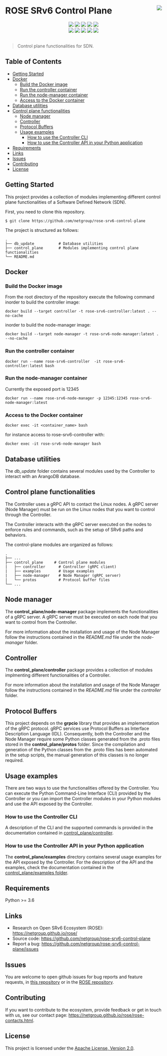 # ROSE SRv6 Control Plane <img align="right" src="https://img.shields.io/github/stars/netgroup/rose-srv6-control-plane?style=social">

<div align="center">
    <div align="center">
        <img src="https://img.shields.io/badge/python-3.6|3.7|3.8-blue?logo=python">
        <img src="https://github.com/netgroup/rose-srv6-control-plane/workflows/Python%20package/badge.svg">
        <img src="https://github.com/netgroup/rose-srv6-control-plane/workflows/Lint%20Code%20Base/badge.svg">
        <img src="https://img.shields.io/github/license/netgroup/rose-srv6-control-plane">
        <img src="https://img.shields.io/github/v/release/netgroup/rose-srv6-control-plane?sort=semver">
    </div>
    <div align="center">
        <img src="https://img.shields.io/github/release-date/netgroup/rose-srv6-control-plane">
        <img src="https://img.shields.io/github/issues/netgroup/rose-srv6-control-plane">
        <img src="https://img.shields.io/github/issues-closed/netgroup/rose-srv6-control-plane">
        <img src="https://img.shields.io/github/issues-pr/netgroup/rose-srv6-control-plane">
        <img src="https://img.shields.io/github/issues-pr-closed/netgroup/rose-srv6-control-plane">
        <!--<img src="https://img.shields.io/github/contributors/netgroup/rose-srv6-control-plane">-->
        <!--<img src="https://img.shields.io/github/commit-activity/m/netgroup/rose-srv6-control-plane">-->
    </div>
</div>
<br />

> Control plane functionalities for SDN.

## Table of Contents
* [Getting Started](#getting-started)
* [Docker](#docker)
    * [Build the Docker image](build-the-docker-image)
    * [Run the controller container](#run-the-controller-container)
    * [Run the node-manager container](#run-the-node-manager-container)
    * [Access to the Docker container](#access-to-the-docker-container)
* [Database utilities](#database-utilities)
* [Control plane functionalities](#control-plane-functionalities)
    * [Node manager](#node-manager)
    * [Controller](#controller)
    * [Protocol Buffers](#protocol-buffers)
    * [Usage examples](#usage-examples)
        * [How to use the Controller CLI](#how-to-use-the-controller-cli)
        * [How to use the Controller API in your Python application](#how-to-use-the-controller-api-in-your-python-application)
* [Requirements](#requirements)
* [Links](#links)
* [Issues](#issues)
* [Contributing](#contributing)
* [License](#license)


## Getting Started

This project provides a collection of modules implementing different control plane functionalities of a Software Defined Network (SDN).

First, you need to clone this repository.

```console
$ git clone https://github.com/netgroup/rose-srv6-control-plane
```

The project is structured as follows:

    .
    ├── db_update           # Database utilities
    ├── control_plane       # Modules implementing control plane functionalities
    └── README.md


## Docker

### Build the Docker image

From the root directory of the repository execute the following command
inorder to build the controller image:

    docker build --target controller -t rose-srv6-controller:latest . --no-cache

inorder to build the node-manager image:

    docker build --target node-manager -t rose-srv6-node-manager:latest . --no-cache

### Run the controller container

    docker run --name rose-srv6-controller  -it rose-srv6-controller:latest bash

### Run the node-manager container

Currently the exposed port is 12345

    docker run --name rose-srv6-node-manager -p 12345:12345 rose-srv6-node-manager:latest

### Access to the Docker container

    docker exec -it <container_name> bash

for instance access to rose-srv6-controller with:

    docker exec -it rose-srv6-node-manager bash


## Database utilities
The *db_update* folder contains several modules used by the Controller to interact with an ArangoDB database.


## Control plane functionalities

The Controller uses a gRPC API to contact the Linux nodes. A gRPC server (Node Manager) must be run on the Linux nodes that you want to control through the Controller.

The Controller interacts with the gRPC server executed on the nodes to enforce rules and commands, such as the setup of SRv6 paths and behaviors.

The control-plane modules are organized as follows:

    .
    ├── ...
    ├── control_plane     # Control plane modules
    |   ├── controller      # Controller (gRPC client)
    |   ├── examples        # Usage examples
    |   ├── node-manager    # Node Manager (gRPC server)
    |   └── protos          # Protocol buffer files
    └── ...


## Node manager

The **control_plane/node-manager** package implements the functionalities of a gRPC server.
A gRPC server must be executed on each node that you want to control from the Controller.

For more information about the installation and usage of the Node Manager follow the instructions contained in the *README.md* file under the *node-manager* folder.


## Controller
The **control_plane/controller** package provides a collection of modules implmenting different functionalities of a Controller.

For more information about the installation and usage of the Node Manager follow the instructions contained in the *README.md* file under the *controller* folder.


## Protocol Buffers
This project depends on the **grpcio** library that provides an implementation of the gRPC protocol. gRPC services use Protocol Buffers as Interface Description Language (IDL). Consequently, both the Controller and the Node Manager require some Python classes generated from the .proto files stored in the **control_plane/protos** folder.
Since the compilation and generation of the Python classes from the .proto files has been automated in the setup scripts, the manual generation of this classes is no longer required.


## Usage examples
There are two ways to use the functionalities offered by the Controller. You can execute the Python Command-Line Interface (CLI) provided by the Controller or you can import the Controller modules in your Python modules and use the API exposed by the Controller.

### How to use the Controller CLI
A description of the CLI and the supported commands is provided in the documentation contained in [control_plane/controller](control_plane/controller/README.md).

### How to use the Controller API in your Python application
The **control_plane/examples** directory contains several usage examples for the API exposed by the Controller. For the description of the API and the examples, check the documentation contained in the [control_plane/examples folder](control_plane/examples/README.md).


## Requirements
Python >= 3.6


## Links
* Research on Open SRv6 Ecosystem (ROSE): https://netgroup.github.io/rose/
* Source code: https://github.com/netgroup/rose-srv6-control-plane
* Report a bug: https://github.com/netgroup/rose-srv6-control-plane/issues


## Issues
You are welcome to open github issues for bug reports and feature requests, in [this repository](https://github.com/netgroup/rose-srv6-control-plane/issues) or in the [ROSE repository](https://github.com/netgroup/rose/issues).


## Contributing
If you want to contribute to the ecosystem, provide feedback or get in touch with us, see our contact page: https://netgroup.github.io/rose/rose-contacts.html.


## License
This project is licensed under the [Apache License, Version 2.0](https://github.com/netgroup/rose-srv6-control-plane/blob/master/LICENSE).
